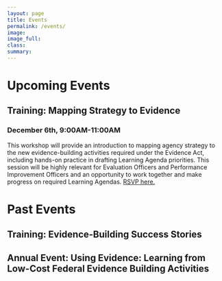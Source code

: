 ```yaml
---
layout: page
title: Events
permalink: /events/
image:
image_full: 
class:
summary: 
---
```

# Upcoming Events
## Training: Mapping Strategy to Evidence
### December 6th, 9:00AM-11:00AM
This workshop will provide an introduction to mapping agency strategy to the new evidence-building activities required under the Evidence Act, including hands-on practice in drafting Learning Agenda priorities. This session will be highly relevant for Evaluation Officers and Performance Improvement Officers and an opportunity to work together and make progress on required Learning Agendas. <a href="https://www.eventbrite.com/e/osspi-fall-training-mapping-strategy-to-evidence-for-federal-employees-only-tickets-75360947623">RSVP here.</a>


# Past Events
## Training: Evidence-Building Success Stories
## Annual Event: Using Evidence: Learning from Low-Cost Federal Evidence Building Activities



